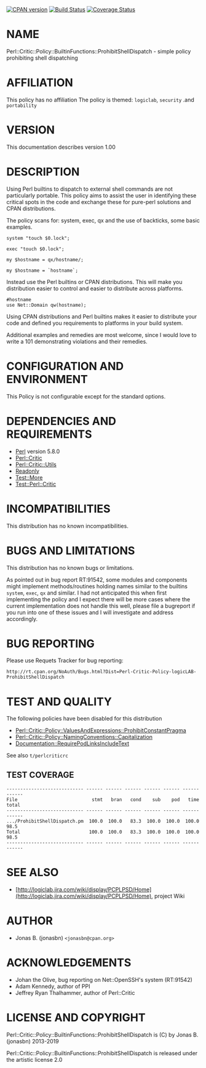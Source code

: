 [![CPAN version](https://badge.fury.io/pl/Perl-Critic-Policy-logicLAB-ProhibitShellDispatch.svg)](http://badge.fury.io/pl/Perl-Critic-Policy-logicLAB-ProhibitShellDispatch)
[![Build Status](https://travis-ci.org/jonasbn/pcplpsd.svg?branch=master)](https://travis-ci.org/jonasbn/pcplpsd)
[![Coverage Status](https://coveralls.io/repos/jonasbn/pcplpsd/badge.png)](https://coveralls.io/r/jonasbn/pcplpsd)

# NAME

Perl::Critic::Policy::BuiltinFunctions::ProhibitShellDispatch - simple policy prohibiting shell dispatching

# AFFILIATION

This policy has no affiliation The policy is themed: `logiclab`, `security` .and `portability`

# VERSION

This documentation describes version 1.00

# DESCRIPTION

Using Perl builtins to dispatch to external shell commands are not particularly
portable. This policy aims to assist the user in identifying these critical
spots in the code and exchange these for pure-perl solutions and CPAN
distributions.

The policy scans for: system, exec, qx and the use of backticks, some basic examples.

    system "touch $0.lock";

    exec "touch $0.lock";

    my $hostname = qx/hostname/;

    my $hostname = `hostname`;

Instead use the Perl builtins or CPAN distributions. This will make you distribution
easier to control and easier to distribute across platforms.

    #hostname
    use Net::Domain qw(hostname);

Using CPAN distributions and Perl builtins makes it easier to distribute your
code and defined you requirements to platforms in your build system.

Additional examples and remedies are most welcome, since I would love to write
a 101 demonstrating violations and their remedies.

# CONFIGURATION AND ENVIRONMENT

This Policy is not configurable except for the standard options.

# DEPENDENCIES AND REQUIREMENTS

- [Perl](https://metacpan.org/pod/Perl) version 5.8.0
- [Perl::Critic](https://metacpan.org/pod/Perl::Critic)
- [Perl::Critic::Utils](https://metacpan.org/pod/Perl::Critic::Utils)
- [Readonly](https://metacpan.org/pod/Readonly)
- [Test::More](https://metacpan.org/pod/Test::More)
- [Test::Perl::Critic](https://metacpan.org/pod/Test::Perl::Critic)

# INCOMPATIBILITIES

This distribution has no known incompatibilities.

# BUGS AND LIMITATIONS

This distribution has no known bugs or limitations.

As pointed out in bug report RT:91542, some modules and components might
implement methods/routines holding names similar to the builtins `system`,
`exec`, `qx` and similar. I had not anticipated this when first implementing
the policy and I expect there will be more cases where the current implementation
does not handle this well, please file a bugreport if you run into one of these
issues and I will investigate and address accordingly.

# BUG REPORTING

Please use Requets Tracker for bug reporting:

    http://rt.cpan.org/NoAuth/Bugs.html?Dist=Perl-Critic-Policy-logicLAB-ProhibitShellDispatch

# TEST AND QUALITY

The following policies have been disabled for this distribution

- [Perl::Critic::Policy::ValuesAndExpressions::ProhibitConstantPragma](https://metacpan.org/pod/Perl::Crititc::Policy::ValuesAndExpressions::ProhibitConstantPragma)
- [Perl::Critic::Policy::NamingConventions::Capitalization](https://metacpan.org/pod/Perl::Crititc::Policy::NamingConventions::Capitalization)
- [Documentation::RequirePodLinksIncludeText](https://metacpan.org/pod/Documentation::RequirePodLinksIncludeText)

See also `t/perlcriticrc`

## TEST COVERAGE

    ---------------------------- ------ ------ ------ ------ ------ ------ ------
    File                           stmt   bran   cond    sub    pod   time  total
    ---------------------------- ------ ------ ------ ------ ------ ------ ------
    .../ProhibitShellDispatch.pm  100.0  100.0   83.3  100.0  100.0  100.0   98.5
    Total                         100.0  100.0   83.3  100.0  100.0  100.0   98.5
    ---------------------------- ------ ------ ------ ------ ------ ------ ------

# SEE ALSO

- [http://logiclab.jira.com/wiki/display/PCPLPSD/Home](http://logiclab.jira.com/wiki/display/PCPLPSD/Home), project Wiki

# AUTHOR

- Jonas B. (jonasbn) `<jonasbn@cpan.org>`

# ACKNOWLEDGEMENTS

- Johan the Olive, bug reporting on Net::OpenSSH's system (RT:91542)
- Adam Kennedy, author of PPI
- Jeffrey Ryan Thalhammer, author of Perl::Critic

# LICENSE AND COPYRIGHT

Perl::Critic::Policy::BuiltinFunctions::ProhibitShellDispatch is (C) by Jonas B. (jonasbn) 2013-2019

Perl::Critic::Policy::BuiltinFunctions::ProhibitShellDispatch is released under the artistic license 2.0
